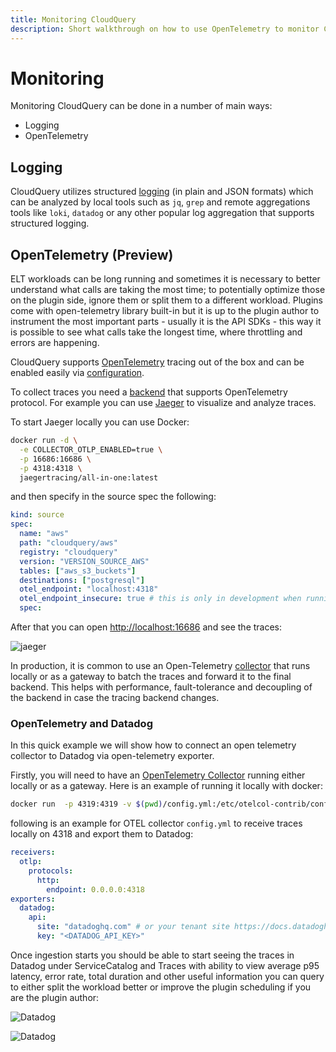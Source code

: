 ```yaml
---
title: Monitoring CloudQuery
description: Short walkthrough on how to use OpenTelemetry to monitor CloudQuery Syncs
---
```


# Monitoring

Monitoring CloudQuery can be done in a number of main ways:

- Logging
- OpenTelemetry

## Logging

CloudQuery utilizes structured [logging](../reference/cli/cloudquery) (in plain and JSON formats) which can be analyzed by local tools such as `jq`, `grep` and remote aggregations tools like `loki`, `datadog` or any other popular log aggregation that supports structured logging.

## OpenTelemetry (Preview)

ELT workloads can be long running and sometimes it is necessary to better understand what calls are taking the most time; to potentially optimize those on the plugin side, ignore them or split them to a different workload. Plugins come with open-telemetry library built-in but it is up to the plugin author to instrument the most important parts - usually it is the API SDKs - this way it is possible to see what calls take the longest time, where throttling and errors are happening.

CloudQuery supports [OpenTelemetry](https://opentelemetry.io/) tracing out of the box and can be enabled easily via [configuration](/docs/reference/source-spec).

To collect traces you need a [backend](https://opentelemetry.io/docs/concepts/components/#exporters) that supports OpenTelemetry protocol. For example you can use [Jaeger](https://opentelemetry.io/docs/instrumentation/go/exporters/#jaeger) to visualize and analyze traces.

To start Jaeger locally you can use Docker:

```bash
docker run -d \
  -e COLLECTOR_OTLP_ENABLED=true \
  -p 16686:16686 \
  -p 4318:4318 \
  jaegertracing/all-in-one:latest
```

and then specify in the source spec the following:

```yaml
kind: source
spec:
  name: "aws"
  path: "cloudquery/aws"
  registry: "cloudquery"
  version: "VERSION_SOURCE_AWS"
  tables: ["aws_s3_buckets"]
  destinations: ["postgresql"]
  otel_endpoint: "localhost:4318"
  otel_endpoint_insecure: true # this is only in development when running local jaeger
  spec:
```

After that you can open [http://localhost:16686](http://localhost:16686) and see the traces:

![jaeger](/images/docs/jaeger.png)

In production, it is common to use an Open-Telemetry [collector](https://opentelemetry.io/docs/concepts/components/#collector) that runs locally or as a gateway to batch the traces and forward it to the final backend. This helps with performance, fault-tolerance and decoupling of the backend in case the tracing backend changes.

### OpenTelemetry and Datadog

In this quick example we will show how to connect an open telemetry collector to Datadog via open-telemetry exporter.

Firstly, you will need to have an [OpenTelemetry Collector](https://opentelemetry.io/docs/collector/) running either locally or as a gateway. Here is an example of running it locally with docker:

```bash
docker run  -p 4319:4319 -v $(pwd)/config.yml:/etc/otelcol-contrib/config.yaml otel/opentelemetry-collector-contrib:0.91.0
```

following is an example for OTEL collector `config.yml` to receive traces locally on 4318 and export them to Datadog:

```yaml
receivers:
  otlp:
    protocols:
      http:
        endpoint: 0.0.0.0:4318
exporters:
  datadog:
    api:
      site: "datadoghq.com" # or your tenant site https://docs.datadoghq.com/getting_started/site/
      key: "<DATADOG_API_KEY>"
```

Once ingestion starts you should be able to start seeing the traces in Datadog under ServiceCatalog and Traces with ability to view average p95 latency, error rate, total duration and other useful information you can query to either split the workload better or improve the plugin scheduling if you are the plugin author:

![Datadog](/images/docs/monitoring/cq_otel_datadog.png)

![Datadog](/images/docs/monitoring/cq_otel_datadog_traces.png)

